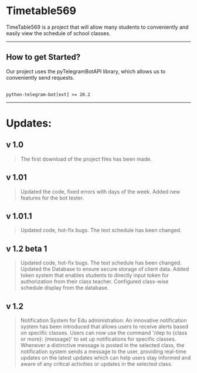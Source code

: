 # Timetable569

TimeTable569 is a project that will allow many students to conveniently and easily view the schedule of school
classes.

***

## How to get Started?

Our project uses the pyTelegramBotAPI library, which allows us to conveniently send requests.
<br><br>
<pre><code>python-telegram-bot[ext] >= 20.2</code></pre>
***

# Updates:

## v 1.0

> The first download of the project files has been made.

## v 1.01

> Updated the code, fixed errors with days of the week. Added new features for the bot tester.

## v 1.01.1

> Updated code, hot-fix bugs. The text schedule has been changed.

## v 1.2 beta 1

> Updated code, hot-fix bugs. The text schedule has been changed.
> Updated the Database to ensure secure storage of client data.
> Added token system that enables students to directly input token for authorization from their class teacher.
> Configured class-wise schedule display from the database.

## v 1.2

> Notification System for Edu administration: An innovative notification system has been introduced that allows users to
> receive alerts based on specific classes. Users can now use the command '/dep to {class or more}: {message}' to set up
> notifications for specific classes. Whenever a distinctive message is posted in the selected class, the notification
> system sends a message to the user, providing real-time updates on the latest updates which can help users stay
> informed and aware of any critical activities or updates in the selected class.